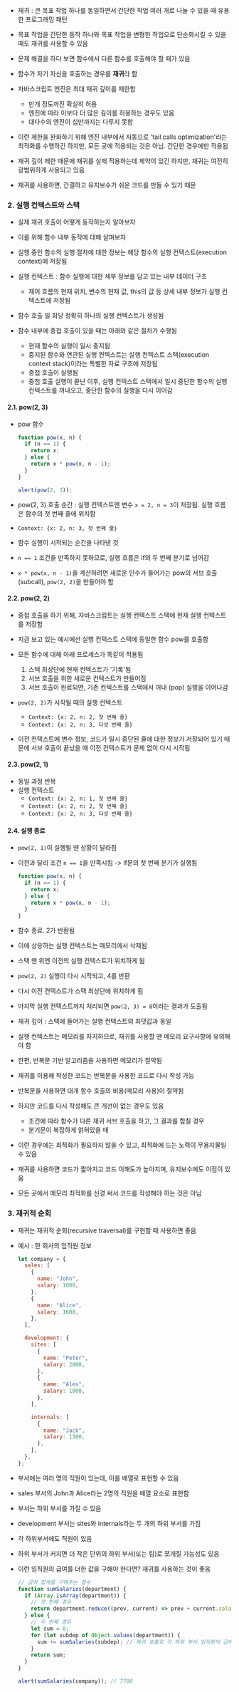 - 재귀 : 큰 목표 작업 하나를 동일하면서 간단한 작업 여러 개로 나눌 수 있을 때 유용한 프로그래밍 패턴
- 목표 작업을 간단한 동작 하나와 목표 작업을 변형한 작업으로 단순화시킬 수 있을 때도 재귀를 사용할 수 있음

- 문제 해결을 하다 보면 함수에서 다른 함수를 호출해야 할 때가 있음
- 함수가 자기 자신을 호출하는 경우를 **재귀**라 함

- 자바스크립트 엔진은 최대 재귀 깊이를 제한함
  - 만개 정도까진 확실히 허용
  - 엔진에 따라 이보다 더 많은 깊이를 허용하는 경우도 있음
  - 대다수의 엔진이 십만까지는 다루지 못함
- 이런 제한을 완화하기 위해 엔진 내부에서 자동으로 'tail calls optimization'라는 최적화를 수행하긴 하지만, 모든 곳에 적용되는 것은 아님. 간단한 경우에만 적용됨
- 재귀 깊이 제한 때문에 재귀를 실제 적용하는데 제약이 있긴 하지만, 재귀는 여전히 광범위하게 사용되고 있음
- 재귀를 사용하면, 간결하고 유지보수가 쉬운 코드를 만들 수 있기 때문

### 2. 실행 컨텍스트와 스택

- 실제 재귀 호출이 어떻게 동작하는지 알아보자
- 이를 위해 함수 내부 동작에 대해 살펴보자

- 실행 중인 함수의 실행 절차에 대한 정보는 해당 함수의 실행 컨텍스트(execution context)에 저장됨

- 실행 컨텍스트 : 함수 실행에 대한 세부 정보를 담고 있는 내부 데이터 구조

  - 제어 흐름의 현재 위치, 변수의 현재 값, this의 값 등 상세 내부 정보가 실행 컨텍스트에 저장됨

- 함수 호출 일 회당 정확히 하나의 실행 컨텍스트가 생성됨
- 함수 내부에 중첩 호출이 있을 때는 아래와 같은 절차가 수행됨
  - 현재 함수의 실행이 일시 중지됨
  - 중지된 함수와 연관된 실행 컨텍스트는 실행 컨텍스트 스택(execution context stack)이라는 특별한 자료 구조에 저장됨
  - 중첩 호출이 실행됨
  - 중첩 호출 실행이 끝난 이후, 실행 컨텍스트 스택에서 일시 중단한 함수의 실행 컨텍스트를 꺼내오고, 중단한 함수의 실행을 다시 이어감

#### 2.1. pow(2, 3)

- pow 함수

  ```javascript
  function pow(x, n) {
    if (n == 1) {
      return x;
    } else {
      return x * pow(x, n - 1);
    }
  }

  alert(pow(2, 3));
  ```

- pow(2, 3) 호출 순간 : 실행 컨텍스트엔 변수 `x = 2, n = 3`이 저장됨. 실행 흐름은 함수의 첫 번째 줄에 위치함
- `Context: {x: 2, n: 3, 첫 번째 줄}`
- 함수 실행이 시작되는 순간을 나타낸 것
- `n == 1` 조건을 만족하지 못하므로, 실행 흐름은 if의 두 번째 분기로 넘어감
- `x * pow(x, n - 1)`을 계산하려면 새로운 인수가 들어가는 pow의 서브 호출(subcall), `pow(2, 2)`을 만들어야 함

#### 2.2. pow(2, 2)

- 중첩 호출을 하기 위해, 자바스크립트는 실행 컨텍스트 스택에 현재 실행 컨텍스트를 저장함
- 지금 보고 있는 예시에선 실행 컨텍스트 스택에 동일한 함수 pow를 호출함
- 모든 함수에 대해 아래 프로세스가 똑같이 적용됨

  1. 스택 최상단에 현재 컨텍스트가 '기록'됨
  2. 서브 호출을 위한 새로운 컨텍스트가 만들어짐
  3. 서브 호출이 완료되면, 기존 컨텍스트를 스택에서 꺼내 (pop) 실행을 이어나감

- `pow(2, 2)`가 시작될 때의 실행 컨텍스트

  - `Context: {x: 2, n: 2, 첫 번째 줄}`
  - `Context: {x: 2, n: 3, 다섯 번째 줄}`

- 이전 컨텍스트에 변수 정보, 코드가 일시 중단된 줄에 대한 정보가 저장되어 있기 때문에 서브 호출이 끝났을 때 이전 컨텍스트가 문제 없이 다시 시작됨

#### 2.3. pow(2, 1)

- 동일 과정 반복
- 실행 컨텍스트
  - `Context: {x: 2, n: 1, 첫 번째 줄}`
  - `Context: {x: 2, n: 2, 첫 번째 줄}`
  - `Context: {x: 2, n: 3, 다섯 번째 줄}`

#### 2.4. 실행 종료

- `pow(2, 1)`이 실행될 땐 상황이 달라짐
- 이전과 달리 조건 `n == 1`을 만족시킴
  -> if문의 첫 번째 분기가 실행됨
  ```javascript
  function pow(x, n) {
    if (n == 1) {
      return x;
    } else {
      return x * pow(x, n - 1);
    }
  }
  ```
- 함수 종료. 2가 반환됨
- 이에 상응하는 실행 컨텍스트는 메모리에서 삭제됨
- 스택 맨 위엔 이전의 실행 컨텍스트가 위치하게 됨
- `pow(2, 2)` 실행이 다시 시작되고, 4를 반환
- 다시 이전 컨텍스트가 스택 최상단에 위치하게 됨
- 마지막 실행 컨텍스트까지 처리되면 `pow(2, 3) = 8`이라는 결과가 도출됨

- 재귀 깊이 : 스택에 들어가는 실행 컨텍스트의 최댓값과 동일
- 실행 컨텍스트는 메모리를 차지하므로, 재귀를 사용할 땐 메모리 요구사항에 유의해야 함
- 한편, 반복문 기반 알고리즘을 사용하면 메모리가 절약됨

- 재귀를 이용해 작성한 코드는 반복문을 사용한 코드로 다시 작성 가능
- 반복문을 사용하면 대개 함수 호출의 비용(메모리 사용)이 절약됨
- 하지만 코드를 다시 작성해도 큰 개선이 없는 경우도 있음
  - 조건에 따라 함수가 다른 재귀 서브 호출을 하고, 그 결과를 합칠 경우
  - 분기문이 복잡하게 얽혀있을 때
- 이런 경우에는 최적화가 필요하지 않을 수 있고, 최적화에 드는 노력이 무용지물일 수 있음

- 재귀를 사용하면 코드가 짧아지고 코드 이해도가 높아지며, 유지보수에도 이점이 있음
- 모든 곳에서 메모리 최적화를 신경 써서 코드를 작성해야 하는 것은 아님

### 3. 재귀적 순회

- 재귀는 재귀적 순회(recursive traversal)를 구현할 때 사용하면 좋음
- 예시 : 한 회사의 임직원 정보

  ```javascript
  let company = {
    sales: [
      {
        name: "John",
        salary: 1000,
      },
      {
        name: "Alice",
        salary: 1600,
      },
    ],

    development: {
      sites: [
        {
          name: "Peter",
          salary: 2000,
        },
        {
          name: "Alex",
          salary: 1800,
        },
      ],

      internals: [
        {
          name: "Jack",
          salary: 1300,
        },
      ],
    },
  };
  ```

- 부서에는 여러 명의 직원이 있는데, 이를 배열로 표현할 수 있음
- sales 부서의 John과 Alice라는 2명의 직원을 배열 요소로 표현함
- 부서는 하위 부서를 가질 수 있음
- development 부서는 sites와 internals라는 두 개의 하위 부서를 가짐
- 각 하위부서에도 직원이 있음
- 하위 부서가 커지면 더 작은 단위의 하위 부서(또는 팀)로 쪼개질 가능성도 있음
- 이런 임직원의 급여를 더한 값을 구해야 한다면? 재귀를 사용하는 것이 좋음

  ```javascript
  // 급여 합계를 구해주는 함수
  function sumSalaries(department) {
    if (Array.isArray(department)) {
      // 첫 번째 경우
      return department.reduce((prev, current) => prev + current.salary, 0); // 배열의 요소를 합함
    } else {
      // 두 번째 경우
      let sum = 0;
      for (let subdep of Object.values(department)) {
        sum += sumSalaries(subdep); // 재귀 호출로 각 하위 부서 임직원의 급여 총합을 구함
      }
      return sum;
    }
  }

  alert(sumSalaries(company)); // 7700
  ```
